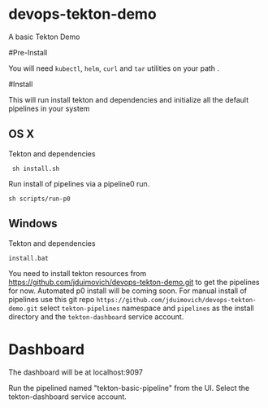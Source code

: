 # devops-tekton-demo

A basic Tekton Demo


#Pre-Install

You will need `kubectl`, `helm`, `curl` and `tar` utilities on your path .

#Install 

This will run install tekton and dependencies and initialize all the default pipelines in your system


## OS X

Tekton and dependencies 

``` sh install.sh```

Run install of pipelines via a pipeline0 run.

``` sh scripts/run-p0 ```

## Windows 

Tekton and dependencies 

```install.bat```

You need to install tekton resources from https://github.com/jduimovich/devops-tekton-demo.git to get the pipelines for now.
Automated p0 install will be coming soon.
For manual install of pipelines use this git repo 
`https://github.com/jduimovich/devops-tekton-demo.git`
select `tekton-pipelines` namespace and `pipelines` as the install directory and the `tekton-dashboard` service account.

# Dashboard

The   dashboard will be at localhost:9097  

Run the pipelined named "tekton-basic-pipeline" from the UI. 
Select the tekton-dashboard service account.


